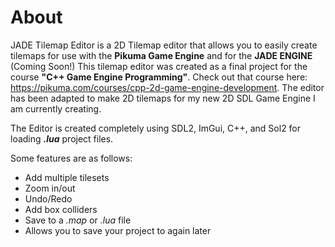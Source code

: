 # About 
JADE Tilemap Editor is a 2D Tilemap editor that allows you to easily create tilemaps for use with the **Pikuma Game Engine** and for the **JADE ENGINE** (Coming Soon!)
This tilemap editor was created as a final project for the course **"C++ Game Engine Programming"**. 
Check out that course here: <https://pikuma.com/courses/cpp-2d-game-engine-development>. The editor has been adapted to make 2D tilemaps for my new 2D SDL Game Engine I am currently creating. 

The Editor is created completely using SDL2, ImGui, C++, and Sol2 for loading ***.lua*** project files.

Some features are as follows:
- Add multiple tilesets
- Zoom in/out
- Undo/Redo
- Add box colliders
- Save to a *.map* or *.lua* file 
- Allows you to save your project to again later 

